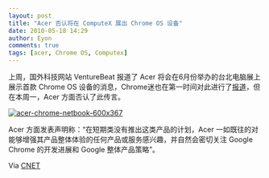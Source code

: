 ```yaml
---
layout: post
title: "Acer 否认将在 ComputeX 展出 Chrome OS 设备"
date: 2010-05-18 14:29
author: Eyon
comments: true
tags: [acer, Chrome OS, Computex]
---
```

上周，国外科技网站 VentureBeat 报道了 Acer 将会在6月份举办的台北电脑展上展示首款 Chrome OS 设备的消息，Chrome迷也在第一时间对此进行了[报道](http://www.chromi.org/archives/4653)，但在本周一，Acer 方面否认了此传言。

<a href="http://img.chromi.org/2009/12/acer-chrome-netbook-600x367.jpg">![acer-chrome-netbook-600x367](http://img.chromi.org/2009/12/acer-chrome-netbook-600x367-550x336.jpg "acer-chrome-netbook-600x367")</a>

Acer 方面发表声明称：“在短期类没有推出这类产品的计划，Acer 一如既往的对能够增强其产品整体体验的任何产品或服务感兴趣，并自然会密切关注 Google Chrome 的开发进展和 Google 整体产品策略”。

Via [CNET](http://news.cnet.com/8301-17938_105-20005164-1.html)



